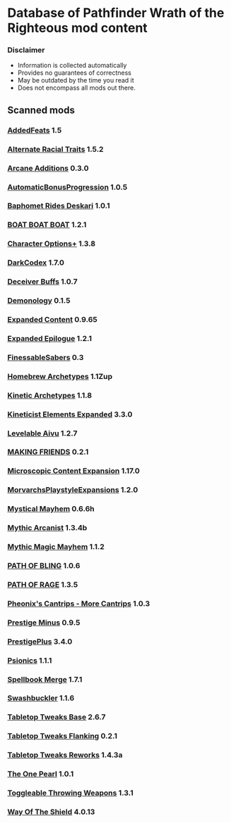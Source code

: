 # Database of Pathfinder Wrath of the Righteous mod content

### Disclaimer

- Information is collected automatically
- Provides no guarantees of correctness
- May be outdated by the time you read it
- Does not encompass all mods out there.


## Scanned mods

### [AddedFeats](./AddedFeats/README.md) 1.5

### [Alternate Racial Traits](./AlternateRacialTraits/README.md) 1.5.2

### [Arcane Additions](./ArcaneAdditions/README.md) 0.3.0

### [AutomaticBonusProgression](./AutomaticBonusProgression/README.md) 1.0.5

### [Baphomet Rides Deskari](./NenioMod/README.md) 1.0.1

### [BOAT BOAT BOAT](./WOTR_BOAT_BOAT_BOAT/README.md) 1.2.1

### [Character Options+](./CharacterOptionsPlus/README.md) 1.3.8

### [DarkCodex](./DarkCodex/README.md) 1.7.0

### [Deceiver Buffs](./deceiverbuff/README.md) 1.0.7

### [Demonology](./Demonology/README.md) 0.1.5

### [Expanded Content](./ExpandedContent/README.md) 0.9.65

### [Expanded Epilogue](./RanEpilogue/README.md) 1.2.1

### [FinessableSabers](./FinessableSabers/README.md) 0.3

### [Homebrew Archetypes](./HomebrewArchetypes/README.md) 1.1Zup

### [Kinetic Archetypes](./KineticArchetypes/README.md) 1.1.8

### [Kineticist Elements Expanded](./KineticistElementsExpanded/README.md) 3.3.0

### [Levelable Aivu](./LevelableAivu/README.md) 1.2.7

### [MAKING FRIENDS](./WOTR_MAKING_FRIENDS/README.md) 0.2.1

### [Microscopic Content Expansion](./MicroscopicContentExpansion/README.md) 1.17.0

### [MorvarchsPlaystyleExpansions](./MorvarchsPlaystyleExpansions/README.md) 1.2.0

### [Mystical Mayhem](./MysticalMayhem/README.md) 0.6.6h

### [Mythic Arcanist](./MythicArcanist/README.md) 1.3.4b

### [Mythic Magic Mayhem](./MythicMagicMayhem/README.md) 1.1.2

### [PATH OF BLING](./WOTR_PATH_OF_BLING/README.md) 1.0.6

### [PATH OF RAGE](./WOTR_PATH_OF_RAGE/README.md) 1.3.5

### [Pheonix's Cantrips - More Cantrips](./MoreCantrips/README.md) 1.0.3

### [Prestige Minus](./PrestigeMinus/README.md) 0.9.5

### [PrestigePlus](./PrestigePlus/README.md) 3.4.0

### [Psionics](./Psionics/README.md) 1.1.1

### [Spellbook Merge](./SpellbookMerge/README.md) 1.7.1

### [Swashbuckler](./Swashbuckler/README.md) 1.1.6

### [Tabletop Tweaks Base](./TabletopTweaks-Base/README.md) 2.6.7

### [Tabletop Tweaks Flanking](./TabletopTweaks-Flanking/README.md) 0.2.1

### [Tabletop Tweaks Reworks](./TabletopTweaks-Reworks/README.md) 1.4.3a

### [The One Pearl](./OnePearl/README.md) 1.0.1

### [Toggleable Throwing Weapons](./ToggleableThrowingWeapons/README.md) 1.3.1

### [Way Of The Shield](./Shield/README.md) 4.0.13

